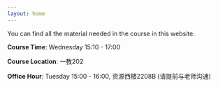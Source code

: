 ```yaml
---
layout: home
---
```

You can find all the material needed in the course in this website.

**Course Time**: Wednesday 15:10 - 17:00

**Course Location**: 一教202   

**Office Hour**: Tuesday 15:00 - 16:00, 资源西楼2208B (请提前与老师沟通)
